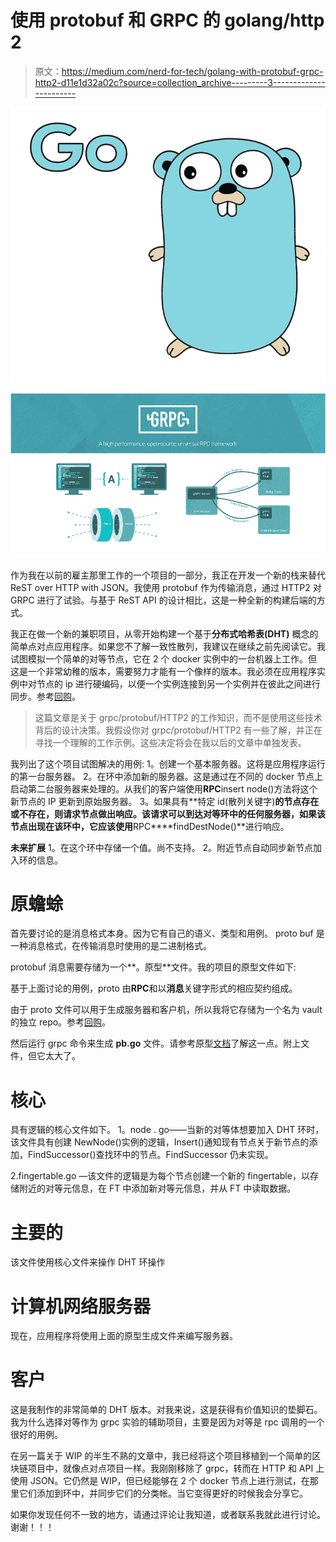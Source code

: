 # 使用 protobuf 和 GRPC 的 golang/http 2

> 原文：<https://medium.com/nerd-for-tech/golang-with-protobuf-grpc-http2-d11e1d32a02c?source=collection_archive---------3----------------------->

![](img/553ccc6fe74920d8cb6eebbe86c61a03.png)![](img/f15a537917bc16ea4f415a55604d200d.png)

作为我在以前的雇主那里工作的一个项目的一部分，我正在开发一个新的栈来替代 ReST over HTTP with JSON。我使用 protobuf 作为传输消息，通过 HTTP2 对 GRPC 进行了试验。与基于 ReST API 的设计相比，这是一种全新的构建后端的方式。

我正在做一个新的兼职项目，从零开始构建一个基于**分布式哈希表(DHT)** 概念的简单点对点应用程序。如果您不了解一致性散列，我建议在继续之前先阅读它。我试图模拟一个简单的对等节点，它在 2 个 docker 实例中的一台机器上工作。但这是一个非常幼稚的版本，需要努力才能有一个像样的版本。我必须在应用程序实例中对节点的 ip 进行硬编码，以便一个实例连接到另一个实例并在彼此之间进行同步。参考[回购](https://github.com/prateekgupta3991/contraption/tree/p2p/src)。

> 这篇文章是关于 grpc/protobuf/HTTP2 的工作知识，而不是使用这些技术背后的设计决策。我假设你对 grpc/protobuf/HTTP2 有一些了解，并正在寻找一个理解的工作示例。这些决定将会在我以后的文章中单独发表。

我列出了这个项目试图解决的用例:
1。创建一个基本服务器。这将是应用程序运行的第一台服务器。
2。在环中添加新的服务器。这是通过在不同的 docker 节点上启动第二台服务器来处理的。从我们的客户端使用**RPC**insert node()方法将这个新节点的 IP 更新到原始服务器。
3。如果具有**特定 id(散列关键字)**的节点存在或不存在，则请求节点做出响应。该请求可以到达对等环中的任何服务器，如果该节点出现在该环中，它应该使用**RPC****findDestNode()**进行响应。

**未来扩展**
1。在这个环中存储一个值。尚不支持。
2。附近节点自动同步新节点加入环的信息。

# 原蟾蜍

首先要讨论的是消息格式本身。因为它有自己的语义、类型和用例。
proto buf 是一种消息格式，在传输消息时使用的是二进制格式。

protobuf 消息需要存储为一个**。原型**文件。我的项目的原型文件如下:

基于上面讨论的用例，proto 由**RPC**和以**消息**关键字形式的相应契约组成。

由于 proto 文件可以用于生成服务器和客户机，所以我将它存储为一个名为 vault 的独立 repo。参考[回购](https://github.com/prateekgupta3991/vault)。

然后运行 grpc 命令来生成 **pb.go** 文件。请参考原型[文档](https://developers.google.com/protocol-buffers/docs/reference/go-generated)了解这一点。附上文件，但它太大了。

# 核心

具有逻辑的核心文件如下。
1。node . go——当新的对等体想要加入 DHT 环时，该文件具有创建 NewNode()实例的逻辑，Insert()通知现有节点关于新节点的添加，FindSuccessor()查找环中的节点。FindSuccessor 仍未实现。

2.fingertable.go —该文件的逻辑是为每个节点创建一个新的 fingertable，以存储附近的对等元信息，在 FT 中添加新对等元信息，并从 FT 中读取数据。

# 主要的

该文件使用核心文件来操作 DHT 环操作

# 计算机网络服务器

现在，应用程序将使用上面的原型生成文件来编写服务器。

# 客户

这是我制作的非常简单的 DHT 版本。对我来说，这是获得有价值知识的垫脚石。我为什么选择对等作为 grpc 实验的辅助项目，主要是因为对等是 rpc 调用的一个很好的用例。

在另一篇关于 WIP 的半生不熟的文章中，我已经将这个项目移植到一个简单的区块链项目中，就像点对点项目一样。我刚刚移除了 grpc，转而在 HTTP 和 API 上使用 JSON。它仍然是 WIP，但已经能够在 2 个 docker 节点上进行测试，在那里它们添加到环中，并同步它们的分类帐。当它变得更好的时候我会分享它。

如果你发现任何不一致的地方，请通过评论让我知道，或者联系我就此进行讨论。谢谢！！！
